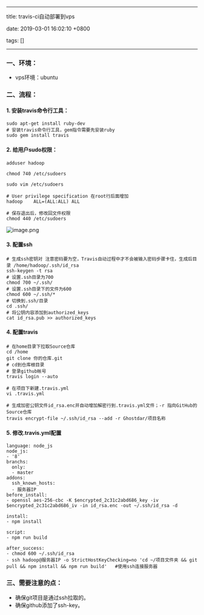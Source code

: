 
---

title: travis-ci自动部署到vps

date: 2019-03-01 16:02:10 +0800

tags: []

---
<a name="78698512"></a>
### 一、环境：
- vps环境：ubuntu

<a name="1428a7ff"></a>
### 二、流程：

<a name="6e8b1f3d"></a>
#### 1. 安装travis命令行工具：
```
sudo apt-get install ruby-dev  
# 安装travis命令行工具，gem指令需要先安装ruby
sudo gem install travis
```

<a name="cffd1de7"></a>
#### 2. 给用户sudo权限：
```
adduser hadoop

chmod 740 /etc/sudoers

sudo vim /etc/sudoers

# User privilege specification 在root行后面增加
hadoop    ALL=(ALL:ALL) ALL

# 保存退出后，修改回文件权限
chmod 440 /etc/sudoers
```

![image.png](https://cdn.nlark.com/yuque/0/2019/png/155457/1551427597144-b800e8d2-e834-44c6-b9b0-81035808b257.png#align=left&display=inline&height=445&name=image.png&originHeight=490&originWidth=858&size=40492&status=done&width=780)

<a name="1aceaf37"></a>
#### 3. 配置ssh
```
# 生成ssh密钥对 注意密码要为空，Travis自动过程中才不会被输入密码步骤卡住，生成后目录 /home/hadoop/.ssh/id_rsa
ssh-keygen -t rsa
# 设置.ssh目录为700
chmod 700 ~/.ssh/
# 设置.ssh目录下的文件为600
chmod 600 ~/.ssh/*
# 切换到.ssh/目录
cd .ssh/
# 将公钥内容添加到authorized_keys
cat id_rsa.pub >> authorized_keys
```

<a name="ca658900"></a>
#### 4. 配置travis

```
# 在home目录下拉取Source仓库
cd /home
git clone 你的仓库.git 
# cd到仓库根目录
# 登录github帐号
travis login --auto

# 在项目下新建.travis.yml
vi .travis.yml

# 生成加密公钥文件id_rsa.enc并自动增加解密行到.travis.yml文件；-r 指向GitHub的Source仓库
travis encrypt-file ~/.ssh/id_rsa --add -r Ghostdar/项目名称
```

<a name="8697adee"></a>
#### 5. 修改.travis.yml配置

```
language: node_js
node_js:
- '8'
branchs:
  only:
  - master
addons:
  ssh_known_hosts:
  - 服务器IP
before_install:
- openssl aes-256-cbc -K $encrypted_2c31c2abd686_key -iv $encrypted_2c31c2abd686_iv -in id_rsa.enc -out ~/.ssh/id_rsa -d

install:
- npm install

script:
- npm run build

after_success:
- chmod 600 ~/.ssh/id_rsa
- ssh hadoop@服务器IP -o StrictHostKeyChecking=no 'cd ~/项目文件夹 && git pull && npm install && npm run build'   #使用ssh连接服务器
```
<a name="d41d8cd9"></a>
#### 
<a name="036dc766"></a>
### 三、需要注意的点：

- 确保git项目是通过ssh拉取的。
- 确保github添加了ssh-key。

